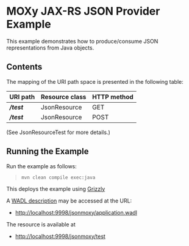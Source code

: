 [//]: # " Copyright (c) 2015, 2018 Oracle and/or its affiliates. All rights reserved. "
[//]: # " "
[//]: # " This program and the accompanying materials are made available under the "
[//]: # " terms of the Eclipse Distribution License v. 1.0, which is available at "
[//]: # " http://www.eclipse.org/org/documents/edl-v10.php. "
[//]: # " "
[//]: # " SPDX-License-Identifier: BSD-3-Clause "

MOXy JAX-RS JSON Provider Example
=================================

This example demonstrates how to produce/consume JSON representations from Java objects.

Contents
--------

The mapping of the URI path space is presented in the following table:

URI path       | Resource class   | HTTP method
-------------- | ---------------- | -------------
**_/test_**    | JsonResource     | GET
**_/test_**    | JsonResource     | POST

(See JsonResourceTest for more details.)

Running the Example
-------------------

Run the example as follows:

>     mvn clean compile exec:java

This deploys the example using [Grizzly](http://grizzly.java.net/)

A [WADL description](http://wadl.java.net/#spec) may be accessed at the URL:

-   <http://localhost:9998/jsonmoxy/application.wadl>

The resource is available at

-   <http://localhost:9998/jsonmoxy/test>